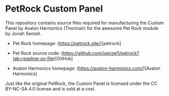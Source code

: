# PetRock Custom Panel

This repository contains source files required for manufacturing the Custom Panel by Avalon Harmonics (Thorinair) for the awesome Pet Rock module by Jonah Senzel.

* Pet Rock homepage: (https://petrock.site/)[petrock]
* Pet Rock source code: (https://github.com/jsenzel1/petrock?tab=readme-ov-file)[GitHub]

* Avalon Harmonics homepage: (https://avalon-harmonics.com/)[Avalon Harmonics]

Just like the original PetRock, the Custom Panel is licensed under the CC BY-NC-SA 4.0 license and is sold at a cost.